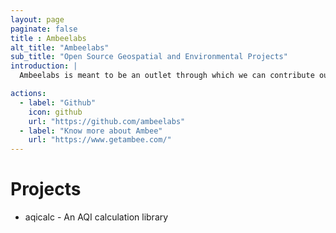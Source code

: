 ```yaml
---
layout: page
paginate: false
title : Ambeelabs 
alt_title: "Ambeelabs"
sub_title: "Open Source Geospatial and Environmental Projects"
introduction: |
  Ambeelabs is meant to be an outlet through which we can contribute our code, data and models and engage with the open source community.

actions:
  - label: "Github"
    icon: github
    url: "https://github.com/ambeelabs"
  - label: "Know more about Ambee"
    url: "https://www.getambee.com/"
---
```


# Projects

* aqicalc - An AQI calculation library
  
  
